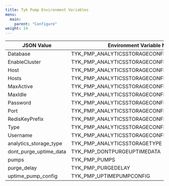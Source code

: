 ```yaml
---
title: Tyk Pump Environment Variables
menu:
  main:
    parent: "Configure"
weight: 14 
---
```



| JSON Value             | Environment Variable Name                     |
|------------------------|-----------------------------------------------|
| Database               | TYK_PMP_ANALYTICSSTORAGECONFIG_DATABASE       |
| EnableCluster          | TYK_PMP_ANALYTICSSTORAGECONFIG_ENABLECLUSTER  |
| Host                   | TYK_PMP_ANALYTICSSTORAGECONFIG_HOST           |
| Hosts                  | TYK_PMP_ANALYTICSSTORAGECONFIG_HOSTS          |
| MaxActive              | TYK_PMP_ANALYTICSSTORAGECONFIG_MAXACTIVE      |
| MaxIdle                | TYK_PMP_ANALYTICSSTORAGECONFIG_MAXIDLE        |
| Password               | TYK_PMP_ANALYTICSSTORAGECONFIG_PASSWORD       |
| Port                   | TYK_PMP_ANALYTICSSTORAGECONFIG_PORT           |
| RedisKeyPrefix         | TYK_PMP_ANALYTICSSTORAGECONFIG_REDISKEYPREFIX |
| Type                   | TYK_PMP_ANALYTICSSTORAGECONFIG_TYPE           |
| Username               | TYK_PMP_ANALYTICSSTORAGECONFIG_USERNAME       |
| analytics_storage_type | TYK_PMP_ANALYTICSSTORAGETYPE                  |
| dont_purge_uptime_data | TYK_PMP_DONTPURGEUPTIMEDATA                   |
| pumps                  | TYK_PMP_PUMPS                                 |
| purge_delay            | TYK_PMP_PURGEDELAY                            |
| uptime_pump_config     | TYK_PMP_UPTIMEPUMPCONFIG                      |